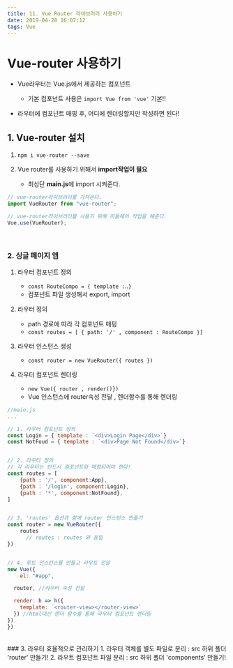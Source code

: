 ```yaml
---
title: 11. Vue Router 라이브러리 사용하기
date: 2019-04-28 16:07:12
tags: Vue
---
```


# Vue-router 사용하기

- Vue라우터는 Vue.js에서 제공하는 컴포넌트

  - 기본 컴포넌트 사용은 `import Vue from 'vue'` 기본!!

- 라우터에 컴포넌트 매핑 후, 어디에 렌더링할지만 작성하면 된다!

## 1. Vue-router 설치

1. `npm i vue-router --save`

2. Vue router를 사용하기 위해서 **import작업이 필요**
   - 최상단 **main.js**에 import 시켜준다.

```js
// vue-router라이브러리를 가져온다.
import VueRouter from "vue-router";

// vue-router라이브러리를 사용기 위해 미들웨어 작업을 해준다.
Vue.use(VueRouter);
```

<br/>

### 2. 싱글 페이지 앱

1. 라우터 컴포넌트 정의

   - `const RouteCompo = { template :`..`}`
   - 컴포넌트 파일 생성해서 export, import

2. 라우터 정의

   - path 경로에 따라 각 컴포넌트 매핑
   - `const routes = [ { path: '/' , component : RouteCompo }]`

3. 라우터 인스턴스 생성

   - `const router = new VueRouter({ routes })`

4. 라우터 컴포넌트 렌더링
   - `new Vue({ router , render()})`
   - Vue 인스턴스에 router속성 전달 , 렌더함수를 통해 렌더링

```js
//main.js
...

// 1. 라우터 컴포넌트 정의
const Login = { template : `<div>Login Page</div>`}
const NotFoud = { template : `<div>Page Not Found</div>`}


// 2. 라우터 정의
// 각 라우터는 반드시 컴포넌트와 매핑되어야 한다!
const routes = [
    {path : '/', component:App},
    {path : '/login', component:Login},
    {path : '*', component:NotFound},
]


// 3. 'routes' 옵션과 함께 router 인스턴스 만들기
const router = new VueRouter({
    routes
      // routes : routes 와 동일
})


// 4. 루트 인스턴스를 만들고 라우트 전달
new Vue({
    el: "#app",

  router, //라우터 속성 전달

  render: h => h({
    template: `<router-view></router-view>`
  }) //html대신 렌더 함수를 통해 라우터 컴포넌트 렌더링
})
})

```

<br/>
### 3. 라우터 효율적으로 관리하기
1. 라우터 객체를 별도 파일로 분리 : src 하위 폴더 'router' 만들기! 
2. 라우트 컴포넌트 파일 분리 : src 하위 폴더 'components' 만들기!
